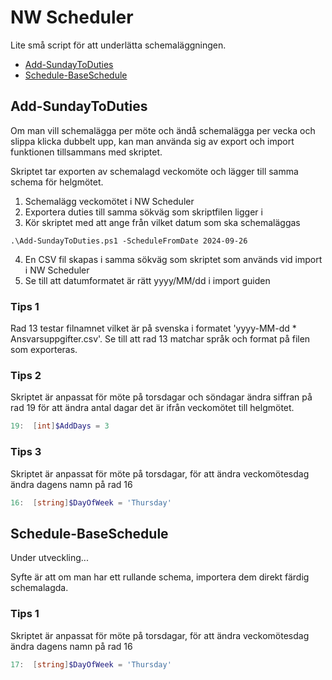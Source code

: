 # NW Scheduler

Lite små script för att underlätta schemaläggningen.

- [Add-SundayToDuties](#Add-SundayToDuties)
- [Schedule-BaseSchedule](#Schedule-BaseSchedule)

<a id="Add-SundayToDuties"></a>
## Add-SundayToDuties
Om man vill schemalägga per möte och ändå schemalägga per vecka och slippa klicka dubbelt upp, kan man använda sig av export och import funktionen tillsammans med skriptet.

Skriptet tar exporten av schemalagd veckomöte och lägger till samma schema för helgmötet.

1. Schemalägg veckomötet i NW Scheduler
2. Exportera duties till samma sökväg som skriptfilen ligger i
3. Kör skriptet med att ange från vilket datum som ska schemaläggas
```
.\Add-SundayToDuties.ps1 -ScheduleFromDate 2024-09-26
```
4. En CSV fil skapas i samma sökväg som skriptet som används vid import i NW Scheduler
5. Se till att datumformatet är rätt yyyy/MM/dd i import guiden

### Tips 1
Rad 13 testar filnamnet vilket är på svenska i formatet 'yyyy-MM-dd * Ansvarsuppgifter.csv'. Se till att rad 13 matchar språk och format på filen som exporteras.

### Tips 2
Skriptet är anpassat för möte på torsdagar och söndagar ändra siffran på rad 19 för att ändra antal dagar det är ifrån veckomötet till helgmötet.
``` powershell
19:  [int]$AddDays = 3
```

### Tips 3
Skriptet är anpassat för möte på torsdagar, för att ändra veckomötesdag ändra dagens namn på rad 16
``` powershell
16:  [string]$DayOfWeek = 'Thursday'
```


<a id="Schedule-BaseSchedule"></a>
## Schedule-BaseSchedule
Under utveckling...

Syfte är att om man har ett rullande schema, importera dem direkt färdig schemalagda.

### Tips 1
Skriptet är anpassat för möte på torsdagar, för att ändra veckomötesdag ändra dagens namn på rad 16
``` powershell
17:  [string]$DayOfWeek = 'Thursday'
```
